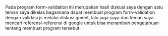 Pada program form-validation ini merupakan hasil diskusi saya dengan satu teman saya dikelas bagaimana dapat membuat program form-validation dengan validasi js melalui diskusi gmeet,
lalu juga saya dan teman saya mencari referensi-referensi di google untuk bisa menambah pengetahuan tentang membuat program tersebut.
